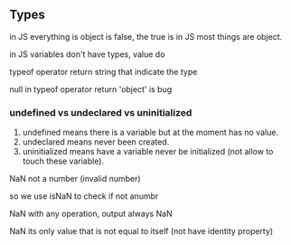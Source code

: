 ## Types
in JS everything is object is false, the true is in JS most things are object. 

in JS variables don't have types, value do 

typeof operator return string that indicate the type 

null in typeof operator return 'object' is bug 

### undefined vs undeclared vs uninitialized
1. undefined means there is a variable but at the moment  has no value.
2. undeclared means never been created.
3. uninitialized means have a variable never be initialized (not allow to touch these variable).
   
NaN not a number (invalid number)

so we use isNaN to check if not anumbr 

NaN with any operation, output always NaN

NaN its only value that is not equal to itself (not have identity property)
